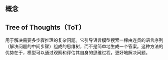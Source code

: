 ## 概念

## Tree of Thoughts（ToT）

用于解决需要多步骤推理的复杂问题。它引导语言模型搜索一棵由连贯的语言序列（解决问题的中间步骤）组成的思维树，而不是简单地生成一个答案。这种方法的优势在于，模型可以通过观察和评估其自身的思维过程，更好地解决问题。